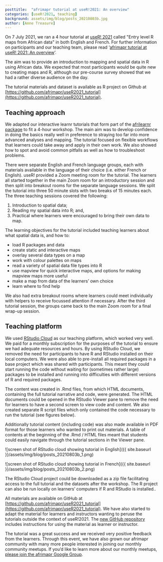 ```yaml
---
posttitle:  "afrimapr tutorial at useR!2021: An overview"
categories: [useR!2021, teaching]
background: assets/img/blog/posts_20210803b.jpg
author: [Anne Treasure]
---
```


On 7 July 2021, we ran a 4 hour tutorial at [useR! 2021](https://user2021.r-project.org/) called "Entry level R maps from African data" in both English and French. For further information on participants and our teaching team, please read ‘[afrimapr tutorial at useR! 2021: An overview](https://afrimapr.github.io/afrimapr.website/blog/2021/user-part1)’.

The aim was to provide an introduction to mapping and spatial data in R using African data. We expected that most participants would be quite new to creating maps and R, although our pre-course survey showed that we had a rather diverse audience on the day.

The tutorial materials and dataset is available as R project on Github at [https://github.com/afrimapr/useR2021_tutorial](https://github.com/afrimapr/useR2021_tutorial).

## Teaching approach

We adapted our interactive learnr tutorials that form part of the [afrilearnr package](https://afrimapr.github.io/afrilearnr/) to fit a 4-hour workshop. The main aim was to develop confidence in doing the basics really well in preference to straying too far into more advanced analyses and mapping. The tutorial focused on flexible workflows that learners could take away and apply in their own work. We also showed how to spot and avoid common pitfalls as well as how to troubleshoot problems. 

There were separate English and French language groups, each with materials available in the language of their choice (i.e. either French or English). useR! provided a Zoom meeting room for the tutorial. The learners all started together in the main Zoom room for an introductory session and then split into breakout rooms for the separate language sessions. We split the tutorial into three 50 minute slots with two breaks of 15 minutes each. The three teaching sessions covered the following: 
1. Introduction to spatial data; 
2. Reading my spatial data into R; and, 
3. Practical where learners were encouraged to bring their own data to map.

The learning objectives for the tutorial included teaching learners about what spatial data is, and how to: 
- load R packages and data
- create static and interactive maps
- overlay several data types on a map
- work with colour palettes on maps
- read a variety of spatial data file types into R
- use mapview for quick interactive maps, and options for making mapview maps more useful
- make a map from data of the learners’ own choice
- learn where to find help

We also had extra breakout rooms where learners could meet individually with helpers to receive focussed attention if necessary. After the third tutorial session, the groups came back to the main Zoom room for a final wrap-up session.

## Teaching platform

We used [RStudio Cloud](https://rstudio.cloud/) as our teaching platform, which worked very well. We paid for a monthly subscription for the purposes of the tutorial to ensure we had adequate resources and hours. By using RStudio Cloud, we removed the need for participants to have R and RStudio installed on their local computers. We were also able to pre-install all required packages in a base project which was shared with participants. This meant they could start running the code without waiting for (sometimes rather large) packages to be installed and running into difficulties with different versions of R and required packages.

The content was created in .Rmd files, from which HTML documents, containing the full tutorial narrative and code, were generated. The HTML documents could be opened in the RStudio Viewer pane to remove the need for learners to have a second screen to view code and content. We also created separate R script files which only contained the code necessary to run the tutorial (see figures below). 

Additionally tutorial content (including code) was also made available in PDF format for those learners who wanted to print out materials. A table of contents at the beginning of the .Rmd / HTML files meant that students could easily navigate through the tutorial sections in the Viewer pane.

![screen shot of RStudio cloud showing tutorial in English]({{ site.baseurl }}/assets/img/blog/posts_20210803b_1.png)

![screen shot of RStudio cloud showing tutorial in French]({{ site.baseurl }}/assets/img/blog/posts_20210803b_2.png)

The RStudio Cloud project could be downloaded as a zip file facilitating access to the full tutorial and the datasets after the workshop. The R project can also be run locally on learners’ computers if R and RStudio is installed..

All materials are available on GitHub at [https://github.com/afrimapr/useR2021_tutorial](https://github.com/afrimapr/useR2021_tutorial). We have also started to adapt the material for learners and instructors wanting to peruse the tutorials outside the context of useR!2021. The [new GitHub repository](https://github.com/afrimapr/r-maps-tutorial-fr-eng) includes instructions for using the material as learner or instructor.

The tutorial was a great success and we received very positive feedback from the learners. Through this event, we have also grown our afrimapr community with many more people interested in joining our monthly community meetups. If you’d like to learn more about our monthly meetups, [please join the afrimapr Google Group](https://groups.google.com/g/afrimapr/).

